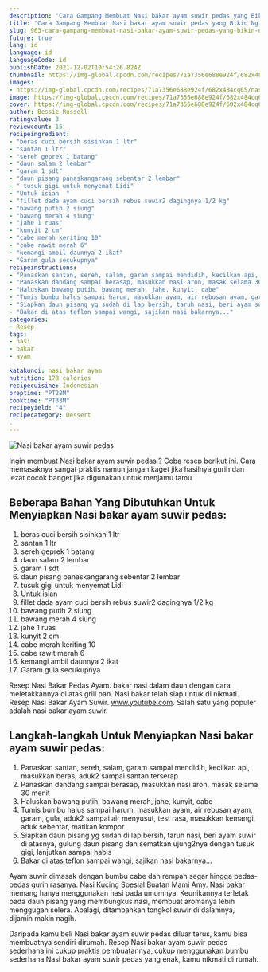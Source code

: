 ```yaml
---
description: "Cara Gampang Membuat Nasi bakar ayam suwir pedas yang Bikin Ngiler"
title: "Cara Gampang Membuat Nasi bakar ayam suwir pedas yang Bikin Ngiler"
slug: 963-cara-gampang-membuat-nasi-bakar-ayam-suwir-pedas-yang-bikin-ngiler
future: true
lang: id
language: id
languageCode: id
publishDate: 2021-12-02T10:54:26.824Z 
thumbnail: https://img-global.cpcdn.com/recipes/71a7356e688e924f/682x484cq65/nasi-bakar-ayam-suwir-pedas-foto-resep-utama.png
images:
- https://img-global.cpcdn.com/recipes/71a7356e688e924f/682x484cq65/nasi-bakar-ayam-suwir-pedas-foto-resep-utama.png
image: https://img-global.cpcdn.com/recipes/71a7356e688e924f/682x484cq65/nasi-bakar-ayam-suwir-pedas-foto-resep-utama.png
cover: https://img-global.cpcdn.com/recipes/71a7356e688e924f/682x484cq65/nasi-bakar-ayam-suwir-pedas-foto-resep-utama.png
author: Bessie Russell
ratingvalue: 3
reviewcount: 15
recipeingredient:
- "beras cuci bersih sisihkan 1 ltr"
- "santan 1 ltr"
- "sereh geprek 1 batang"
- "daun salam 2 lembar"
- "garam 1 sdt"
- "daun pisang panaskangarang sebentar 2 lembar"
- " tusuk gigi untuk menyemat Lidi"
- "Untuk isian  "
- "fillet dada ayam cuci bersih rebus suwir2 dagingnya 1/2 kg"
- "bawang putih 2 siung"
- "bawang merah 4 siung"
- "jahe 1 ruas"
- "kunyit 2 cm"
- "cabe merah keriting 10"
- "cabe rawit merah 6"
- "kemangi ambil daunnya 2 ikat"
- "Garam gula secukupnya"
recipeinstructions:
- "Panaskan santan, sereh, salam, garam sampai mendidih, kecilkan api, masukkan beras, aduk2 sampai santan terserap"
- "Panaskan dandang sampai berasap, masukkan nasi aron, masak selama 30 menit"
- "Haluskan bawang putih, bawang merah, jahe, kunyit, cabe"
- "Tumis bumbu halus sampai harum, masukkan ayam, air rebusan ayam, garam, gula, aduk2 sampai air menyusut, test rasa, masukkan kemangi, aduk sebentar, matikan kompor"
- "Siapkan daun pisang yg sudah di lap bersih, taruh nasi, beri ayam suwir di atasnya, gulung daun pisang dan sematkan ujung2nya dengan tusuk gigi, lanjutkan sampai habis"
- "Bakar di atas teflon sampai wangi, sajikan nasi bakarnya..."
categories:
- Resep
tags:
- nasi
- bakar
- ayam

katakunci: nasi bakar ayam 
nutrition: 178 calories
recipecuisine: Indonesian
preptime: "PT28M"
cooktime: "PT33M"
recipeyield: "4"
recipecategory: Dessert
. 
---
```



![Nasi bakar ayam suwir pedas](https://img-global.cpcdn.com/recipes/71a7356e688e924f/682x484cq65/nasi-bakar-ayam-suwir-pedas-foto-resep-utama.png)

Ingin membuat Nasi bakar ayam suwir pedas ? Coba resep berikut ini. Cara memasaknya sangat praktis namun jangan kaget jika hasilnya gurih dan lezat cocok banget jika digunakan untuk menjamu tamu

<!--inarticleads1-->

## Beberapa Bahan Yang Dibutuhkan Untuk Menyiapkan Nasi bakar ayam suwir pedas:

1. beras cuci bersih sisihkan 1 ltr
1. santan 1 ltr
1. sereh geprek 1 batang
1. daun salam 2 lembar
1. garam 1 sdt
1. daun pisang panaskangarang sebentar 2 lembar
1.  tusuk gigi untuk menyemat Lidi
1. Untuk isian  
1. fillet dada ayam cuci bersih rebus suwir2 dagingnya 1/2 kg
1. bawang putih 2 siung
1. bawang merah 4 siung
1. jahe 1 ruas
1. kunyit 2 cm
1. cabe merah keriting 10
1. cabe rawit merah 6
1. kemangi ambil daunnya 2 ikat
1. Garam gula secukupnya

Resep Nasi Bakar Pedas Ayam. bakar nasi dalam daun dengan cara meletakkannya di atas grill pan. Nasi bakar telah siap untuk di nikmati. Resep Nasi Bakar Ayam Suwir. www.youtube.com. Salah satu yang populer adalah nasi bakar ayam suwir. 

<!--inarticleads2-->

## Langkah-langkah Untuk Menyiapkan Nasi bakar ayam suwir pedas:

1. Panaskan santan, sereh, salam, garam sampai mendidih, kecilkan api, masukkan beras, aduk2 sampai santan terserap
1. Panaskan dandang sampai berasap, masukkan nasi aron, masak selama 30 menit
1. Haluskan bawang putih, bawang merah, jahe, kunyit, cabe
1. Tumis bumbu halus sampai harum, masukkan ayam, air rebusan ayam, garam, gula, aduk2 sampai air menyusut, test rasa, masukkan kemangi, aduk sebentar, matikan kompor
1. Siapkan daun pisang yg sudah di lap bersih, taruh nasi, beri ayam suwir di atasnya, gulung daun pisang dan sematkan ujung2nya dengan tusuk gigi, lanjutkan sampai habis
1. Bakar di atas teflon sampai wangi, sajikan nasi bakarnya...


Ayam suwir dimasak dengan bumbu cabe dan rempah segar hingga pedas-pedas gurih rasanya. Nasi Kucing Spesial Buatan Mami Amy. Nasi bakar memang hanya menggunakan nasi pada umumnya. Keunikannya terletak pada daun pisang yang membungkus nasi, membuat aromanya lebih menggugah selera. Apalagi, ditambahkan tongkol suwir di dalamnya, dijamin makin nagih. 

Daripada kamu beli  Nasi bakar ayam suwir pedas  diluar terus, kamu  bisa membuatnya sendiri dirumah. Resep  Nasi bakar ayam suwir pedas  sederhana ini cukup praktis pembuatannya, cukup menggunakan bumbu sederhana  Nasi bakar ayam suwir pedas  yang enak, kamu nikmati di rumah.
